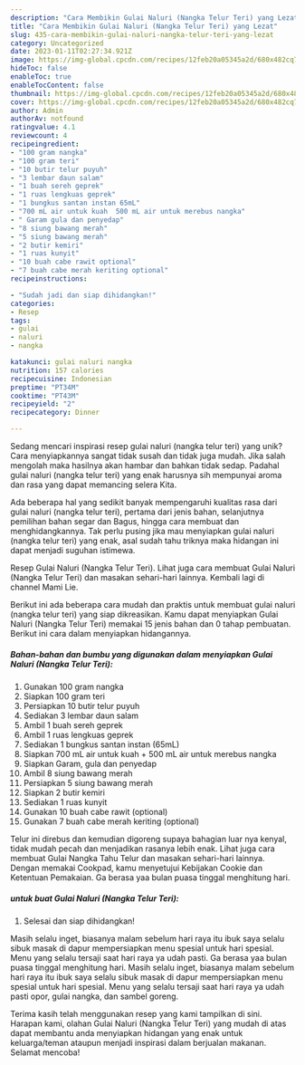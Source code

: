 ```yaml
---
description: "Cara Membikin Gulai Naluri (Nangka Telur Teri) yang Lezat"
title: "Cara Membikin Gulai Naluri (Nangka Telur Teri) yang Lezat"
slug: 435-cara-membikin-gulai-naluri-nangka-telur-teri-yang-lezat
category: Uncategorized
date: 2023-01-11T02:27:34.921Z
image: https://img-global.cpcdn.com/recipes/12feb20a05345a2d/680x482cq70/gulai-naluri-nangka-telur-teri-foto-resep-utama.jpg
hideToc: false
enableToc: true
enableTocContent: false
thumbnail: https://img-global.cpcdn.com/recipes/12feb20a05345a2d/680x482cq70/gulai-naluri-nangka-telur-teri-foto-resep-utama.jpg
cover: https://img-global.cpcdn.com/recipes/12feb20a05345a2d/680x482cq70/gulai-naluri-nangka-telur-teri-foto-resep-utama.jpg
author: Admin
authorAv: notfound
ratingvalue: 4.1
reviewcount: 4
recipeingredient:
- "100 gram nangka"
- "100 gram teri"
- "10 butir telur puyuh"
- "3 lembar daun salam"
- "1 buah sereh geprek"
- "1 ruas lengkuas geprek"
- "1 bungkus santan instan 65mL"
- "700 mL air untuk kuah  500 mL air untuk merebus nangka"
- " Garam gula dan penyedap"
- "8 siung bawang merah"
- "5 siung bawang merah"
- "2 butir kemiri"
- "1 ruas kunyit"
- "10 buah cabe rawit optional"
- "7 buah cabe merah keriting optional"
recipeinstructions:

- "Sudah jadi dan siap dihidangkan!"
categories:
- Resep
tags:
- gulai
- naluri
- nangka

katakunci: gulai naluri nangka 
nutrition: 157 calories
recipecuisine: Indonesian
preptime: "PT34M"
cooktime: "PT43M"
recipeyield: "2"
recipecategory: Dinner

---
```





Sedang mencari inspirasi resep gulai naluri (nangka telur teri) yang unik? Cara menyiapkannya sangat tidak susah dan tidak juga mudah. Jika salah mengolah maka hasilnya akan hambar dan bahkan tidak sedap. Padahal gulai naluri (nangka telur teri) yang enak harusnya sih mempunyai aroma dan rasa yang dapat memancing selera Kita.





Ada beberapa hal yang sedikit banyak mempengaruhi kualitas rasa dari gulai naluri (nangka telur teri), pertama dari jenis bahan, selanjutnya pemilihan bahan segar dan Bagus, hingga cara membuat dan menghidangkannya. Tak perlu pusing jika mau menyiapkan gulai naluri (nangka telur teri) yang enak,      asal sudah tahu triknya maka hidangan ini dapat menjadi suguhan istimewa.














Resep Gulai Naluri (Nangka Telur Teri). Lihat juga cara membuat Gulai Naluri (Nangka Telur Teri) dan masakan sehari-hari lainnya. Kembali lagi di channel Mami Lie.






Berikut ini ada beberapa cara mudah dan praktis untuk membuat gulai naluri (nangka telur teri) yang siap dikreasikan. Kamu dapat menyiapkan Gulai Naluri (Nangka Telur Teri) memakai 15 jenis bahan dan 0 tahap pembuatan. Berikut ini cara dalam menyiapkan hidangannya.

<!--inarticleads1-->

##### Bahan-bahan dan bumbu yang digunakan dalam menyiapkan Gulai Naluri (Nangka Telur Teri):

1. Gunakan 100 gram nangka
1. Siapkan 100 gram teri
1. Persiapkan 10 butir telur puyuh
1. Sediakan 3 lembar daun salam
1. Ambil 1 buah sereh geprek
1. Ambil 1 ruas lengkuas geprek
1. Sediakan 1 bungkus santan instan (65mL)
1. Siapkan 700 mL air untuk kuah + 500 mL air untuk merebus nangka
1. Siapkan  Garam, gula dan penyedap
1. Ambil 8 siung bawang merah
1. Persiapkan 5 siung bawang merah
1. Siapkan 2 butir kemiri
1. Sediakan 1 ruas kunyit
1. Gunakan 10 buah cabe rawit (optional)
1. Gunakan 7 buah cabe merah keriting (optional)


Telur ini direbus dan kemudian digoreng supaya bahagian luar nya kenyal, tidak mudah pecah dan menjadikan rasanya lebih enak. Lihat juga cara membuat Gulai Nangka Tahu Telur dan masakan sehari-hari lainnya. Dengan memakai Cookpad, kamu menyetujui Kebijakan Cookie dan Ketentuan Pemakaian. Ga berasa yaa bulan puasa tinggal menghitung hari. 

<!--inarticleads2-->

#####  untuk buat Gulai Naluri (Nangka Telur Teri):


1. Selesai dan siap dihidangkan!

Masih selalu inget, biasanya malam sebelum hari raya itu ibuk saya selalu sibuk masak di dapur mempersiapkan menu spesial untuk hari spesial. Menu yang selalu tersaji saat hari raya ya udah pasti. Ga berasa yaa bulan puasa tinggal menghitung hari. Masih selalu inget, biasanya malam sebelum hari raya itu ibuk saya selalu sibuk masak di dapur mempersiapkan menu spesial untuk hari spesial. Menu yang selalu tersaji saat hari raya ya udah pasti opor, gulai nangka, dan sambel goreng. 

Terima kasih telah menggunakan resep yang kami tampilkan di sini. Harapan kami, olahan Gulai Naluri (Nangka Telur Teri) yang mudah di atas dapat membantu anda menyiapkan hidangan yang enak untuk keluarga/teman ataupun menjadi inspirasi dalam berjualan makanan. Selamat mencoba!
